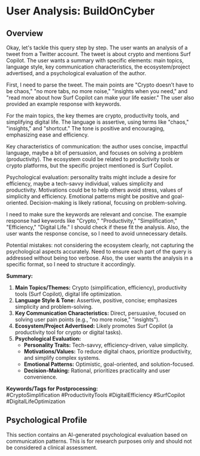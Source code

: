 # User Analysis: BuildOnCyber

## Overview

<think>
Okay, let's tackle this query step by step. The user wants an analysis of a tweet from a Twitter account. The tweet is about crypto and mentions Surf Copilot. The user wants a summary with specific elements: main topics, language style, key communication characteristics, the ecosystem/project advertised, and a psychological evaluation of the author.

First, I need to parse the tweet. The main points are "Crypto doesn’t have to be chaos," "no more tabs, no more noise," "insights when you need," and "read more about how Surf Copilot can make your life easier." The user also provided an example response with keywords. 

For the main topics, the key themes are crypto, productivity tools, and simplifying digital life. The language is assertive, using terms like "chaos," "insights," and "shortcut." The tone is positive and encouraging, emphasizing ease and efficiency. 

Key characteristics of communication: the author uses concise, impactful language, maybe a bit of persuasion, and focuses on solving a problem (productivity). The ecosystem could be related to productivity tools or crypto platforms, but the specific project mentioned is Surf Copilot. 

Psychological evaluation: personality traits might include a desire for efficiency, maybe a tech-savvy individual, values simplicity and productivity. Motivations could be to help others avoid stress, values of simplicity and efficiency. Emotional patterns might be positive and goal-oriented. Decision-making is likely rational, focusing on problem-solving.

I need to make sure the keywords are relevant and concise. The example response had keywords like "Crypto," "Productivity," "Simplification," "Efficiency," "Digital Life." I should check if these fit the analysis. Also, the user wants the response concise, so I need to avoid unnecessary details. 

Potential mistakes: not considering the ecosystem clearly, not capturing the psychological aspects accurately. Need to ensure each part of the query is addressed without being too verbose. Also, the user wants the analysis in a specific format, so I need to structure it accordingly.
</think>

**Summary:**  
1. **Main Topics/Themes:** Crypto (simplification, efficiency), productivity tools (Surf Copilot), digital life optimization.  
2. **Language Style & Tone:** Assertive, positive, concise; emphasizes simplicity and problem-solving.  
3. **Key Communication Characteristics:** Direct, persuasive, focused on solving user pain points (e.g., "no more noise," "insights").  
4. **Ecosystem/Project Advertised:** Likely promotes Surf Copilot (a productivity tool for crypto or digital tasks).  
5. **Psychological Evaluation:**  
   - **Personality Traits:** Tech-savvy, efficiency-driven, value simplicity.  
   - **Motivations/Values:** To reduce digital chaos, prioritize productivity, and simplify complex systems.  
   - **Emotional Patterns:** Optimistic, goal-oriented, and solution-focused.  
   - **Decision-Making:** Rational, prioritizes practicality and user convenience.  

**Keywords/Tags for Postprocessing:**  
#CryptoSimplification #ProductivityTools #DigitalEfficiency #SurfCopilot #DigitalLifeOptimization

## Psychological Profile

This section contains an AI-generated psychological evaluation based on communication patterns. This is for research purposes only and should not be considered a clinical assessment.